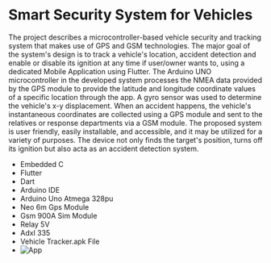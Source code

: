 # Smart Security System for Vehicles
The project describes a microcontroller-based vehicle security and tracking system that makes use of GPS and GSM technologies.
The major goal of the system's design is to track a vehicle's location, accident detection and enable or disable its ignition at any time if user/owner wants to, using a dedicated Mobile Application using Flutter.
The Arduino UNO microcontroller in the developed system processes the NMEA data provided by the GPS module to provide the latitude and longitude coordinate values of a specific location through the app.
A gyro sensor was used to determine the vehicle's x-y displacement. When an accident happens, the vehicle's instantaneous coordinates are collected using a GPS module and sent to the relatives or response departments via a GSM module.
The proposed system is user friendly, easily installable, and accessible, and it may be utilized for a variety of purposes.
The device not only finds the target's position, turns off its ignition but also acta as an accident detection system.
* Embedded C
* Flutter
* Dart
* Arduino IDE
* Arduino Uno Atmega 328pu
* Neo 6m Gps Module
* Gsm 900A Sim Module
* Relay 5V
* Adxl 335
* Vehicle Tracker.apk File
* ![App](https://user-images.githubusercontent.com/85219449/182535365-4e1f158c-ad1b-49f2-a436-2bcfb336adde.jpeg)
